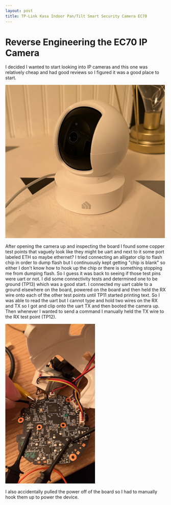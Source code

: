 ```yaml
---
layout: post
title: TP-Link Kasa Indoor Pan/Tilt Smart Security Camera EC70 
---
```


# Reverse Engineering the EC70 IP Camera

I decided I wanted to start looking into IP cameras and this one was
relatively cheap and had good reviews so I figured it was a good place
to start.

![EC70](../assets/images/camera.jpg)

After opening the camera up and inspecting the board I found some copper
test points that vaguely look like they might be uart and next to it
some port labeled ETH so maybe ethernet? I tried connecting an alligator
clip to flash chip in order to dump flash but I continuously kept
getting "chip is blank" so either I don't know how to hook up the chip
or there is something stopping me from dumping flash.  So I guess it was
back to seeing if those test pins were uart or not.  I did some
connectivity tests and determined one to be ground (TP13) which was a good
start.  I connected my uart cable to a ground elsewhere on the board, powered on the board and
then held the RX wire onto each of the other test points until TP11 started
printing text.  So I was able to read the uart but I cannot type and
hold two wires on the RX and TX so I got and clip onto the uart TX and
then booted the camera up.  Then whenever I wanted to send a command I
manually held the TX wire to the RX test point (TP12).

![uart](../assets/images/uartConnect.JPG)

I also accidentally pulled the power off of the board so I had to
manually hook them up to power the device.
